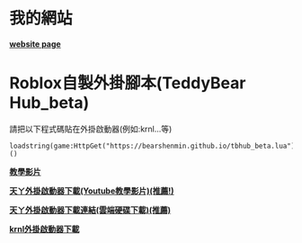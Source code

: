 # 我的網站
**[website page](https://bearshenmin.github.io/)**

# Roblox自製外掛腳本(TeddyBear Hub_beta)
請把以下程式碼貼在外掛啟動器(例如:krnl...等)
```
loadstring(game:HttpGet("https://bearshenmin.github.io/tbhub_beta.lua"))()
```
**[教學影片](https://youtu.be/48qxA5W3MhA)**

**[天ㄚ外掛啟動器下載(Youtube教學影片)(推薦!)](https://www.youtube.com/watch?v=pZ2W26mehj4&ab_channel=%E5%A4%A9%E3%84%9A)**

**[天ㄚ外掛啟動器下載連結(雲端硬碟下載)(推薦)](https://mega.nz/folder/75tG3I5J#OscrORGdf6dldTPbcCf3RA)**

**[krnl外掛啟動器下載](https://krnl.place/)**

